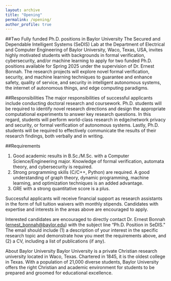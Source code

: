 ```yaml
---
layout: archive
title: "Opening"
permalink: /opening/
author_profile: true
---
```


##Two Fully funded Ph.D. positions in Baylor University
The Secured and Dependable Intelligent Systems (SeDIS) Lab at the Department of Electrical and Computer Engineering of Baylor University, Waco, Texas, USA, invites highly motivated students
with backgrounds in formal verification, cybersecurity, and/or machine learning to apply for two funded Ph.D. positions available for Spring 2025 under the supervision of Dr. Ernest Bonnah. The
research projects will explore novel formal verification, security, and machine learning techniques to guarantee and enhance safety, quality of service, and security in intelligent autonomous systems,
the internet of autonomous things, and edge computing paradigms.

##Responsibilities
The major responsibilities of successful applicants include conducting doctoral research and coursework. Ph.D. students will be required to identify novel research directions and design the
appropriate computational experiments to answer key research questions. In this regard, students will perform world-class research in edge/network privacy and security, or formal verification of
autonomous systems. Lastly, Ph.D. students will be required to effectively communicate the results of their research findings, both verbally and in writing.

##Requirements
1. Good academic results in B.Sc./M.Sc. with a Computer Science/Engineering major. Knowledge of formal verification, automata theory, and cybersecurity is required.
2. Strong programming skills (C/C++, Python) are required. A good understanding of graph theory, dynamic programming, machine learning, and optimization techniques is an added
advantage.
3. GRE with a strong quantitative score is a plus.
   
Successful applicants will receive financial support as research assistants in the form of full tuition waivers with monthly stipends. Candidates with expertise and interests in the areas above are
encouraged to apply.

Interested candidates are encouraged to directly contact Dr. Ernest Bonnah (ernest_bonnah@baylor.edu) with the subject line “Ph.D. Position in SeDIS." The email should
include (1) a description of your interest in the specific research topic and demonstrate how you meet the requirements above, and (2) a CV, including a list of publications (if any).

About Baylor University
Baylor University is a private Christian research university located in Waco, Texas. Chartered in
1845, it is the oldest college in Texas. With a population of 21,000 diverse students, Baylor
University offers the right Christian and academic environment for students to be prepared and
groomed for educational excellence.
